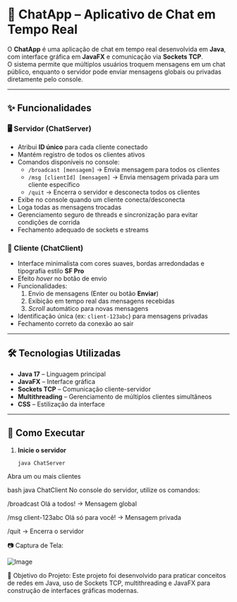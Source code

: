 # 💬 ChatApp – Aplicativo de Chat em Tempo Real

O **ChatApp** é uma aplicação de chat em tempo real desenvolvida em **Java**, com interface gráfica em **JavaFX** e comunicação via **Sockets TCP**.  
O sistema permite que múltiplos usuários troquem mensagens em um chat público, enquanto o servidor pode enviar mensagens globais ou privadas diretamente pelo console.

---

## ✨ Funcionalidades

### 🖥 Servidor (ChatServer)
- Atribui **ID único** para cada cliente conectado
- Mantém registro de todos os clientes ativos
- Comandos disponíveis no console:
  - `/broadcast [mensagem]` → Envia mensagem para todos os clientes
  - `/msg [clientId] [mensagem]` → Envia mensagem privada para um cliente específico
  - `/quit` → Encerra o servidor e desconecta todos os clientes
- Exibe no console quando um cliente conecta/desconecta
- Loga todas as mensagens trocadas
- Gerenciamento seguro de threads e sincronização para evitar condições de corrida
- Fechamento adequado de sockets e streams

### 📱 Cliente (ChatClient)
- Interface minimalista com cores suaves, bordas arredondadas e tipografia estilo **SF Pro**
- Efeito *hover* no botão de envio
- Funcionalidades:
  1. Envio de mensagens (Enter ou botão **Enviar**)
  2. Exibição em tempo real das mensagens recebidas
  3. *Scroll* automático para novas mensagens
- Identificação única (ex: `client-123abc`) para mensagens privadas
- Fechamento correto da conexão ao sair

---

## 🛠 Tecnologias Utilizadas

- **Java 17** – Linguagem principal
- **JavaFX** – Interface gráfica
- **Sockets TCP** – Comunicação cliente-servidor
- **Multithreading** – Gerenciamento de múltiplos clientes simultâneos
- **CSS** – Estilização da interface

---

## 🚀 Como Executar

1. **Inicie o servidor**
   ```bash
   java ChatServer
Abra um ou mais clientes

bash
java ChatClient
No console do servidor, utilize os comandos:

/broadcast Olá a todos! → Mensagem global

/msg client-123abc Olá só para você! → Mensagem privada

/quit → Encerra o servidor

📷 Captura de Tela:

![Image](https://github.com/user-attachments/assets/52fd9d41-ae83-49b0-9b5d-b6ff0910a2a7)

🎯 Objetivo do Projeto:
Este projeto foi desenvolvido para praticar conceitos de redes em Java, uso de Sockets TCP, multithreading e JavaFX para construção de interfaces gráficas modernas.

